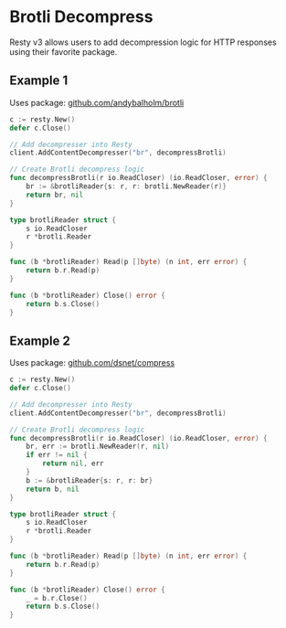 
# Brotli Decompress

Resty v3 allows users to add decompression logic for HTTP responses using their favorite package.

## Example 1

Uses package: [github.com/andybalholm/brotli](https://github.com/andybalholm/brotli)

```go
c := resty.New()
defer c.Close()

// Add decompresser into Resty
client.AddContentDecompresser("br", decompressBrotli)

// Create Brotli decompress logic
func decompressBrotli(r io.ReadCloser) (io.ReadCloser, error) {
	br := &brotliReader{s: r, r: brotli.NewReader(r)}
	return br, nil
}

type brotliReader struct {
	s io.ReadCloser
	r *brotli.Reader
}

func (b *brotliReader) Read(p []byte) (n int, err error) {
	return b.r.Read(p)
}

func (b *brotliReader) Close() error {
	return b.s.Close()
}
```

## Example 2

Uses package: [github.com/dsnet/compress](https://github.com/dsnet/compress)

```go
c := resty.New()
defer c.Close()

// Add decompresser into Resty
client.AddContentDecompresser("br", decompressBrotli)

// Create Brotli decompress logic
func decompressBrotli(r io.ReadCloser) (io.ReadCloser, error) {
	br, err := brotli.NewReader(r, nil)
	if err != nil {
		return nil, err
	}
	b := &brotliReader{s: r, r: br}
	return b, nil
}

type brotliReader struct {
	s io.ReadCloser
	r *brotli.Reader
}

func (b *brotliReader) Read(p []byte) (n int, err error) {
	return b.r.Read(p)
}

func (b *brotliReader) Close() error {
	_ = b.r.Close()
	return b.s.Close()
}
```
